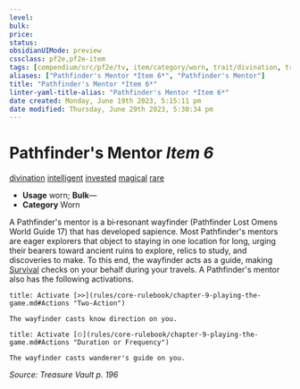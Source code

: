 ```yaml
---
level:
bulk:
price:
status:
obsidianUIMode: preview
cssclass: pf2e,pf2e-item
tags: [compendium/src/pf2e/tv, item/category/worn, trait/divination, trait/intelligent, trait/invested, trait/magical, trait/rare]
aliases: ["Pathfinder's Mentor *Item 6*", "Pathfinder's Mentor"]
title: "Pathfinder's Mentor *Item 6*"
linter-yaml-title-alias: "Pathfinder's Mentor *Item 6*"
date created: Monday, June 19th 2023, 5:15:11 pm
date modified: Thursday, June 29th 2023, 5:30:34 pm
---
```


# Pathfinder's Mentor *Item 6*

[divination](rules/traits/divination.md) [intelligent](rules/traits/intelligent-gmg.md) [invested](rules/traits/invested.md) [magical](rules/traits/magical.md) [rare](rules/traits/rare.md)  

- **Usage** worn; **Bulk**—
- **Category** Worn

A Pathfinder's mentor is a bi‑resonant wayfinder (Pathfinder Lost Omens World Guide 17) that has developed sapience. Most Pathfinder's mentors are eager explorers that object to staying in one location for long, urging their bearers toward ancient ruins to explore, relics to study, and discoveries to make. To this end, the wayfinder acts as a guide, making [Survival](compendium/skills.md#Survival) checks on your behalf during your travels. A Pathfinder's mentor also has the following activations.

```ad-embed-ability
title: Activate [>>](rules/core-rulebook/chapter-9-playing-the-game.md#Actions "Two-Action")

The wayfinder casts know direction on you.
```

```ad-embed-ability
title: Activate [⏲](rules/core-rulebook/chapter-9-playing-the-game.md#Actions "Duration or Frequency")

The wayfinder casts wanderer's guide on you.
```

*Source: Treasure Vault p. 196*
